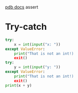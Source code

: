 [pdb docs](https://docs.python.org/3/library/pdb.html)
assert 
# Try-catch
```python
try:
    x = int(input("x: "))
except ValueError:
    print("That is not an int!)
    exit()
try:
    y = int(input("y: "))
except ValueError:
    print("That is not an int!)
    exit()
print(x + y)
```
